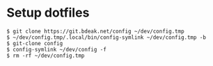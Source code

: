 # Setup dotfiles

	$ git clone https://git.bdeak.net/config ~/dev/config.tmp
	$ ~/dev/config.tmp/.local/bin/config-symlink ~/dev/config.tmp -b
	$ git-clone config
	$ config-symlink ~/dev/config -f
	$ rm -rf ~/dev/config.tmp

